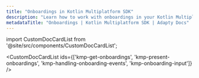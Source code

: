 ```yaml
---
title: "Onboardings in Kotlin Multiplatform SDK"
description: "Learn how to work with onboardings in your Kotlin Multiplatform app with Adapty SDK."
metadataTitle: "Onboardings | Kotlin Multiplatform SDK | Adapty Docs"
---
```


import CustomDocCardList from '@site/src/components/CustomDocCardList';

<CustomDocCardList ids={['kmp-get-onboardings', 'kmp-present-onboardings', 'kmp-handling-onboarding-events', 'kmp-onboarding-input']} />